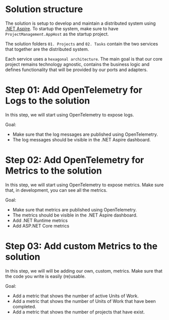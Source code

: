 # Solution structure

The solution is setup to develop and maintain a distributed system using [.NET Aspire](https://learn.microsoft.com/en-us/dotnet/aspire/get-started/aspire-overview).
To startup the system, make sure to have `ProjectManagement.AppHost` as the startup project.

The solution folders `01. Projects` and `02. Tasks` contain the two services that together are the distributed system.

Each service uses a `hexagonal architecture`. The main goal is that our core project remains technology agnostic, contains the business logic 
and defines functionality that will be provided by our ports and adapters. 

# Step 01: Add OpenTelemetry for Logs to the solution

In this step, we will start using OpenTelemetry to expose logs.

Goal:
- Make sure that the log messages are published using OpenTelemetry.
- The log messages should be visible in the .NET Aspire dashboard.

# Step 02: Add OpenTelemetry for Metrics to the solution

In this step, we will start using OpenTelemetry to expose metrics. 
Make sure that, in development, you can see all the metrics.

Goal:
- Make sure that metrics are published using OpenTelemetry.
- The metrics should be visible in the .NET Aspire dashboard.
- Add .NET Runtime metrics
- Add ASP.NET Core metrics

# Step 03: Add custom Metrics to the solution

In this step, we will will be adding our own, custom, metrics.
Make sure that the code you write is easily (re)usable.

Goal:
- Add a metric that shows the number of active Units of Work.
- Add a metric that shows the number of Units of Work that have been completed.
- Add a metric that shows the number of projects that have exist.